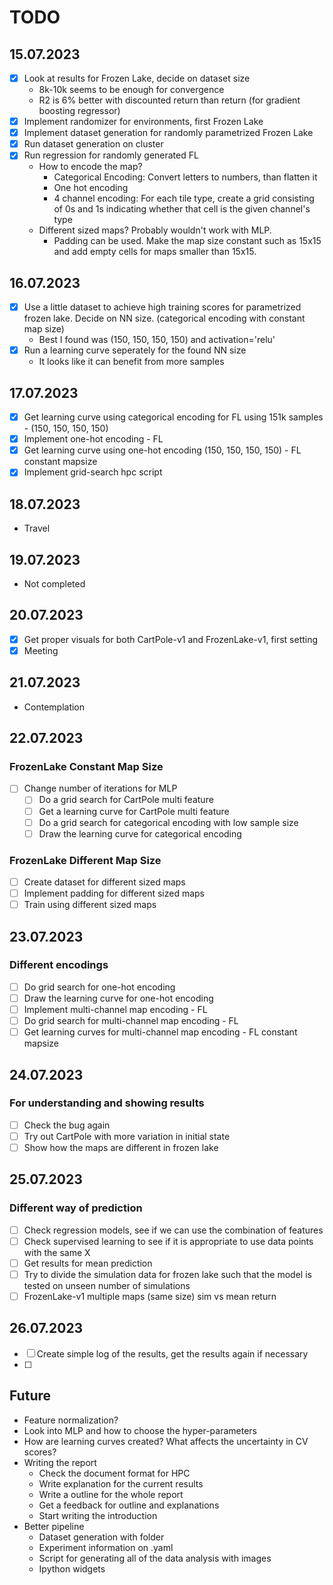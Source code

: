 # TODO

## 15.07.2023
- [x] Look at results for Frozen Lake, decide on dataset size
    - 8k-10k seems to be enough for convergence
    - R2 is 6% better with discounted return than return (for gradient boosting regressor)
- [x] Implement randomizer for environments, first Frozen Lake
- [x] Implement dataset generation for randomly parametrized Frozen Lake
- [x] Run dataset generation on cluster
- [x] Run regression for randomly generated FL
    - How to encode the map?
        - Categorical Encoding: Convert letters to numbers, than flatten it
        - One hot encoding
        - 4 channel encoding: For each tile type, create a grid consisting of 0s and 1s indicating whether that cell is the given channel's type
    - Different sized maps? Probably wouldn't work with MLP.
        - Padding can be used. Make the map size constant such as 15x15 and add empty cells for maps smaller than 15x15. 

## 16.07.2023
- [x] Use a little dataset to achieve high training scores for parametrized frozen lake. Decide on NN size. (categorical encoding with constant map size)
    - Best I found was (150, 150, 150, 150) and activation='relu'
- [x] Run a learning curve seperately for the found NN size
    - It looks like it can benefit from more samples
  
## 17.07.2023
- [x] Get learning curve using categorical encoding for FL using 151k samples - (150, 150, 150, 150)
- [x] Implement one-hot encoding - FL
- [x] Get learning curve using one-hot encoding (150, 150, 150, 150) - FL constant mapsize
- [X] Implement grid-search hpc script

## 18.07.2023
- Travel

## 19.07.2023
- Not completed

## 20.07.2023
- [x] Get proper visuals for both CartPole-v1 and FrozenLake-v1, first setting
- [x] Meeting

## 21.07.2023
- Contemplation

## 22.07.2023
### FrozenLake Constant Map Size
- [ ] Change number of iterations for MLP
  - [ ] Do a grid search for CartPole multi feature
  - [ ] Get a learning curve for CartPole multi feature
  - [ ] Do a grid search for categorical encoding with low sample size
  - [ ] Draw the learning curve for categorical encoding

### FrozenLake Different Map Size
- [ ] Create dataset for different sized maps
- [ ] Implement padding for different sized maps
- [ ] Train using different sized maps

## 23.07.2023
### Different encodings
- [ ] Do grid search for one-hot encoding
- [ ] Draw the learning curve for one-hot encoding
- [ ] Implement multi-channel map encoding - FL
- [ ] Do grid search for multi-channel map encoding - FL
- [ ] Get learning curves for multi-channel map encoding - FL constant mapsize

## 24.07.2023
### For understanding and showing results
- [ ] Check the bug again
- [ ] Try out CartPole with more variation in initial state
- [ ] Show how the maps are different in frozen lake

## 25.07.2023
### Different way of prediction
- [ ] Check regression models, see if we can use the combination of features
- [ ] Check supervised learning to see if it is appropriate to use data points with the same X
- [ ] Get results for mean prediction
- [ ] Try to divide the simulation data for frozen lake such that the model is tested on unseen number of simulations
- [ ] FrozenLake-v1 multiple maps (same size) sim vs mean return 

## 26.07.2023
- [ ] Create simple log of the results, get the results again if necessary
- [ ] 

## Future
- Feature normalization?
- Look into MLP and how to choose the hyper-parameters
- How are learning curves created? What affects the uncertainty in CV scores?
- Writing the report
    - Check the document format for HPC
    - Write explanation for the current results
    - Write a outline for the whole report
    - Get a feedback for outline and explanations
    - Start writing the introduction
- Better pipeline
    - Dataset generation with folder
    - Experiment information on .yaml
    - Script for generating all of the data analysis with images
    - Ipython widgets